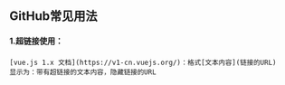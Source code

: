 ## GitHub常见用法

#### 1.超链接使用：
	[vue.js 1.x 文档](https://v1-cn.vuejs.org/)：格式[文本内容](链接的URL)
	显示为：带有超链接的文本内容，隐藏链接的URL

	
